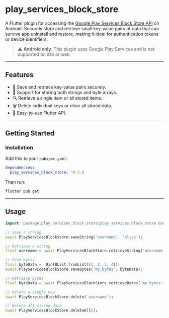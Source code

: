 # play_services_block_store

A Flutter plugin for accessing the [Google Play Services Block Store API](https://developers.google.com/identity/blockstore/overview) on Android. Securely store and retrieve small key-value pairs of data that can survive app uninstall and restore, making it ideal for authentication tokens or device identifiers.

> ⚠️ **Android only.** This plugin uses Google Play Services and is not supported on iOS or web.

---

## Features

- 🔐 Save and retrieve key-value pairs securely.
- 💾 Support for storing both strings and byte arrays.
- 🔍 Retrieve a single item or all stored items.
- 🗑️ Delete individual keys or clear all stored data.
- 🧩 Easy-to-use Flutter API.

---

## Getting Started

### Installation

Add this to your `pubspec.yaml`:

```yaml
dependencies:
  play_services_block_store: ^0.5.0
```

Then run:

```bash
flutter pub get
```

---

## Usage

```dart
import 'package:play_services_block_store/play_services_block_store.dart';

// Save a string
await PlayServicesBlockStore.saveString('username', 'alice');

// Retrieve a string
final username = await PlayServicesBlockStore.retrieveString('username');

// Save bytes
final byteData =  Uint8List.fromList([1, 2, 3, 4]);
await PlayServicesBlockStore.saveBytes('my_bytes', byteData);

// Retrieve bytes
final byteData = await PlayServicesBlockStore.retrieveBytes('my_bytes');

// Delete a single key
await PlayServicesBlockStore.delete('username');

// Delete all stored data
await PlayServicesBlockStore.deleteAll();
```
